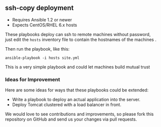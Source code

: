 ## ssh-copy deployment

- Requires Ansible 1.2 or newer
- Expects CentOS/RHEL 6.x hosts

These playbooks deploy can ssh to remote machines without password, just edit the `hosts` inventory file to contain the
hostnames of the machines .

Then run the playbook, like this:

	ansible-playbook -i hosts site.yml

This is a very simple playbook and could let machines build mutual trust

### Ideas for Improvement

Here are some ideas for ways that these playbooks could be extended:

- Write a playbook to deploy an actual application into the server.
- Deploy Tomcat clustered with a load balancer in front.

We would love to see contributions and improvements, so please fork this
repository on GitHub and send us your changes via pull requests.
